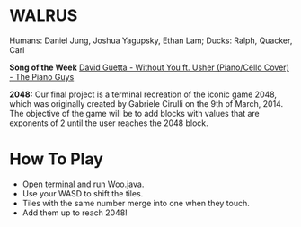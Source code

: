 # WALRUS
Humans: Daniel Jung, Joshua Yagupsky, Ethan Lam; Ducks: Ralph, Quacker, Carl

**Song of the Week** [David Guetta - Without You ft. Usher (Piano/Cello Cover) - The Piano Guys](https://www.youtube.com/watch?v=dfRtPbBFoGg)

**2048:** Our final project is a terminal recreation of the iconic game 2048, which was originally created by Gabriele Cirulli on the 9th of March, 2014. The objective of the game will be to add blocks with values that are exponents of 2 until the user reaches the 2048 block. 

# How To Play
- Open terminal and run Woo.java.
- Use your WASD to shift the tiles.
- Tiles with the same number merge into one when they touch. 
- Add them up to reach 2048!
